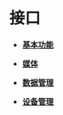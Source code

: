 # 接口<a name="ZH-CN_TOPIC_0000001164290698"></a>

-   **[基本功能](js-apis-basic-features.md)**  

-   **[媒体](js-apis-multmedia.md)**  

-   **[数据管理](js-apis-data.md)**  

-   **[设备管理](js-apis-device-mgmt.md)**  


